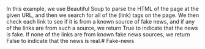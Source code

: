 In this example, we use Beautiful Soup to parse the HTML of the page at the given URL, and then we search for all of the <a> (link) tags on the page. We then check each link to see if it is from a known source of fake news, and if any of the links are from such a source, we return True to indicate that the news is fake. If none of the links are from known fake news sources, we return False to indicate that the news is real.# Fake-news
